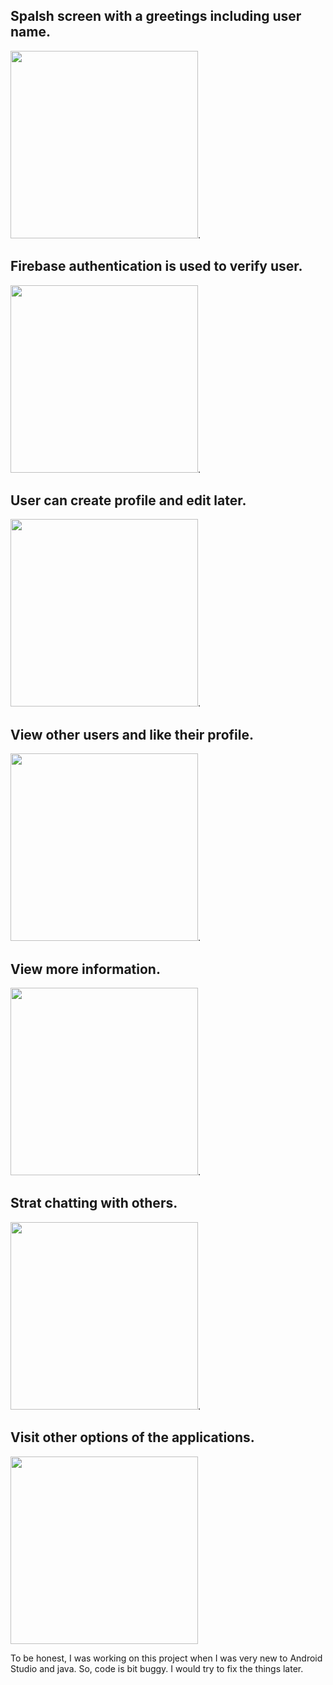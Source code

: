 ## Spalsh screen with a greetings including user name.
<img src="https://user-images.githubusercontent.com/77186777/198884495-8f7b40f3-de2b-41ea-8aee-f7a0e12f49ff.png" width="300">.
## Firebase authentication is used to verify user.
<img src="https://user-images.githubusercontent.com/77186777/198884496-a7221d96-3ebf-46f6-8959-a4817d6a28a7.png" width="300">.
## User can create profile and edit later.
<img src="https://user-images.githubusercontent.com/77186777/198884497-f3da4c03-90c0-44fa-a0f3-565253a42c1c.png" width="300">.
## View other users and like their profile.
<img src="https://user-images.githubusercontent.com/77186777/198884498-1d8d2914-ab74-4563-9eb8-a90a74c2aa22.png" width="300">.
## View more information.
<img src="https://user-images.githubusercontent.com/77186777/198884487-82356c1c-ed5b-47a2-81ec-b9f1013eb9b5.png" width="300">.
## Strat chatting with others.
<img src="https://user-images.githubusercontent.com/77186777/198884490-928fc080-eeb3-4947-9ac5-908b1fd9c5ed.png" width="300">.
## Visit other options of the applications.
<img src="https://user-images.githubusercontent.com/77186777/198884493-1c56e6a3-6c6f-488d-8b3d-b66e6a2cc322.png" width="300">

To be honest, I was working on this project when I was very new to Android Studio and java. So, code is bit buggy. I would try to fix the things later.
